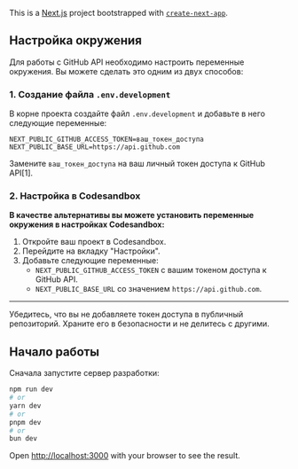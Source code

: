 This is a [Next.js](https://nextjs.org/) project bootstrapped with [`create-next-app`](https://github.com/vercel/next.js/tree/canary/packages/create-next-app).

## Настройка окружения

Для работы с GitHub API необходимо настроить переменные окружения. Вы можете сделать это одним из двух способов:

### 1. Создание файла `.env.development`

В корне проекта создайте файл `.env.development` и добавьте в него следующие переменные:

```
NEXT_PUBLIC_GITHUB_ACCESS_TOKEN=ваш_токен_доступа
NEXT_PUBLIC_BASE_URL=https://api.github.com
```

Замените `ваш_токен_доступа` на ваш личный токен доступа к GitHub API[1].

### 2. Настройка в Codesandbox

**В качестве альтернативы вы можете установить переменные окружения в настройках Codesandbox:**

1. Откройте ваш проект в Codesandbox.
2. Перейдите на вкладку "Настройки".
3. Добавьте следующие переменные:
   - `NEXT_PUBLIC_GITHUB_ACCESS_TOKEN` с вашим токеном доступа к GitHub API.
   - `NEXT_PUBLIC_BASE_URL` со значением `https://api.github.com`.

--- 

Убедитесь, что вы не добавляете токен доступа в публичный репозиторий. Храните его в безопасности и не делитесь с другими.

## Начало работы

Сначала запустите сервер разработки:

```bash
npm run dev
# or
yarn dev
# or
pnpm dev
# or
bun dev
```

Open [http://localhost:3000](http://localhost:3000) with your browser to see the result.